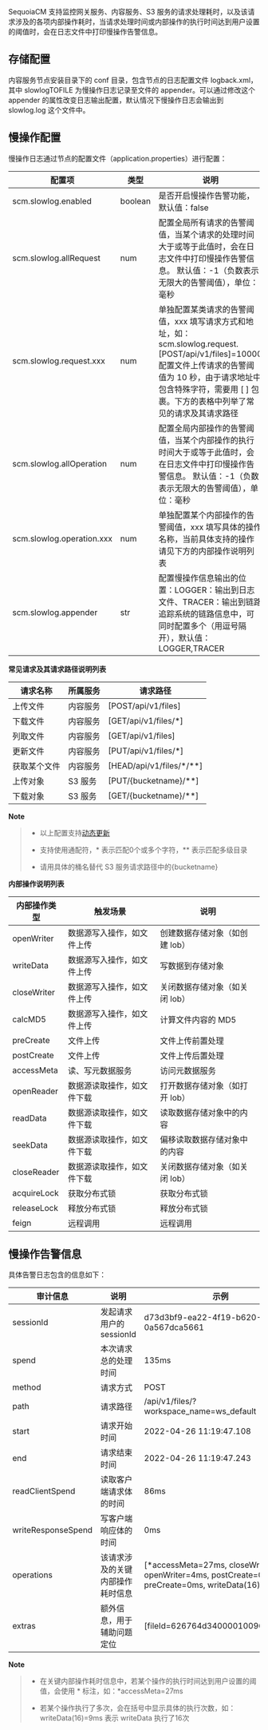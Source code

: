 SequoiaCM 支持监控网关服务、内容服务、S3 服务的请求处理耗时，以及该请求涉及的各项内部操作耗时，当请求处理时间或内部操作的执行时间达到用户设置的阈值时，会在日志文件中打印慢操作告警信息。

## 存储配置 ##

内容服务节点安装目录下的 conf 目录，包含节点的日志配置文件 logback.xml，其中 slowlogTOFILE 为慢操作日志记录至文件的 appender。可以通过修改这个 appender
的属性改变日志输出配置，默认情况下慢操作日志会输出到 slowlog.log 这个文件中。

## 慢操作配置 ##

慢操作日志通过节点的配置文件（application.properties）进行配置：

|配置项  |类型        |说明                           |
|--------------|----------------|-------------------------------|
|scm.slowlog.enabled         |boolean    |是否开启慢操作告警功能，默认值：false       |
|scm.slowlog.allRequest      |num        |配置全局所有请求的告警阈值，当某个请求的处理时间大于或等于此值时，会在日志文件中打印慢操作告警信息。 默认值：-1（负数表示无限大的告警阈值），单位：毫秒      |
|scm.slowlog.request.xxx     |num        |单独配置某类请求的告警阈值，xxx 填写请求方式和地址，如：scm.slowlog.request.[POST/api/v1/files]=10000 配置文件上传请求的告警阈值为 10 秒，由于请求地址中包含特殊字符，需要用 [ ] 包裹。下方的表格中列举了常见的请求及其请求路径 |
|scm.slowlog.allOperation    |num        |配置全局内部操作的告警阈值，当某个内部操作的执行时间大于或等于此值时，会在日志文件中打印慢操作告警信息。 默认值：-1（负数表示无限大的告警阈值），单位：毫秒    |
|scm.slowlog.operation.xxx   |num        |单独配置某个内部操作的告警阈值，xxx 填写具体的操作名称，当前具体支持的操作请见下方的内部操作说明列表   |
|scm.slowlog.appender        |str        |配置慢操作信息输出的位置：LOGGER：输出到日志文件、TRACER：输出到链路追踪系统的链路信息中，可同时配置多个（用逗号隔开），默认值：LOGGER,TRACER                                                    |

**常见请求及其请求路径说明列表**

|请求名称         |所属服务               |请求路径                        |
|---------------|----------------------|-----------------------|
|上传文件        |内容服务               |[POST/api/v1/files]            |
|下载文件        |内容服务               |[GET/api/v1/files/*]           |
|列取文件        |内容服务               |[GET/api/v1/files]             |
|更新文件        |内容服务               |[PUT/api/v1/files/*]           |
|获取某个文件     |内容服务               |[HEAD/api/v1/files/*/**]       |
|上传对象        |S3 服务               |[PUT/{bucketname}/**]          |
|下载对象        |S3 服务               |[GET/{bucketname}/**]          |

**Note**
>
> - 以上配置支持[动态更新][reload_config]
> 
> - 支持使用通配符，* 表示匹配0个或多个字符，** 表示匹配多级目录
> 
> - 请用具体的桶名替代 S3 服务请求路径中的{bucketname}
>

**内部操作说明列表**

|内部操作类型     |触发场景               |说明                            |
|---------------|---------------------|-------------------------------|
|openWriter     |数据源写入操作，如文件上传      |创建数据存储对象（如创建 lob）  |
|writeData      |数据源写入操作，如文件上传      |写数据到存储对象               |
|closeWriter    |数据源写入操作，如文件上传      |关闭数据存储对象（如关闭 lob）  |
|calcMD5        |数据源写入操作，如文件上传      |计算文件内容的 MD5            |
|preCreate      |文件上传                    |文件上传前置处理               |
|postCreate     |文件上传                    |文件上传后置处理              |
|accessMeta     |读、写元数据服务             |访问元数据服务                 |
|openReader     |数据源读取操作，如文件下载     |打开数据存储对象（如打开 lob）   |
|readData       |数据源读取操作，如文件下载     |读取数据存储对象中的内容         |
|seekData       |数据源读取操作，如文件下载     |偏移读取数据存储对象中的内容     |
|closeReader    |数据源读取操作，如文件下载     |关闭数据存储对象（如关闭 lob）  |
|acquireLock    |获取分布式锁                |获取分布式锁                 |
|releaseLock    |释放分布式锁                |释放分布式锁                 |
|feign          |远程调用                   |远程调用                    |

## 慢操作告警信息 ##

具体告警日志包含的信息如下：

|审计信息               |说明                       |示例                                             |
|----------------------|--------------------------|-------------------------------------------------|
|sessionId             |发起请求用户的 sessionId     |d73d3bf9-ea22-4f19-b620-0a567dca5661                                       |
|spend                 |本次请求总的处理时间          |135ms                                       |
|method                |请求方式                    |POST                                 |
|path                  |请求路径                    |/api/v1/files/?workspace_name=ws_default                               |
|start                 |请求开始时间                 |2022-04-26 11:19:47.108                                     |
|end                   |请求结束时间                 |2022-04-26 11:19:47.243                                     |
|readClientSpend       |读取客户端请求体的时间         |86ms                                     |
|writeResponseSpend    |写客户端响应体的时间           |0ms                                     |
|operations            |该请求涉及的关键内部操作耗时信息  |[*accessMeta=27ms, closeWriter=2ms, openWriter=4ms, postCreate=0ms, preCreate=0ms, writeData(16)=9ms] |
|extras                 |额外信息，用于辅助问题定位       |[fileId=626764d34000010096eb65b9] |

**Note**
>
> - 在关键内部操作耗时信息中，若某个操作的执行时间达到用户设置的阈值，会使用 * 标注，如：*accessMeta=27ms
>
> - 若某个操作执行了多次，会在括号中显示具体的执行次数，如：writeData(16)=9ms 表示 writeData 执行了16次


[reload_config]:Development/Java_Driver/reload_conf_opration.md
